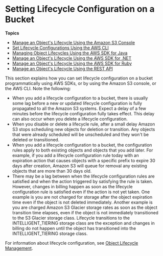 # Setting Lifecycle Configuration on a Bucket<a name="how-to-set-lifecycle-configuration-intro"></a>

**Topics**
+ [Manage an Object's Lifecycle Using the Amazon S3 Console](manage-lifecycle-using-console.md)
+ [Set Lifecycle Configurations Using the AWS CLI](set-lifecycle-cli.md)
+ [Managing Object Lifecycles Using the AWS SDK for Java](manage-lifecycle-using-java.md)
+ [Manage an Object's Lifecycle Using the AWS SDK for \.NET](manage-lifecycle-using-dot-net.md)
+ [Manage an Object's Lifecycle Using the AWS SDK for Ruby](manage-lifecycle-using-ruby.md)
+ [Manage an Object's Lifecycle Using the REST API](manage-lifecycle-using-rest.md)

This section explains how you can set lifecycle configuration on a bucket programmatically using AWS SDKs, or by using the Amazon S3 console, or the AWS CLI\. Note the following:
+ When you add a lifecycle configuration to a bucket, there is usually some lag before a new or updated lifecycle configuration is fully propagated to all the Amazon S3 systems\. Expect a delay of a few minutes before the lifecycle configuration fully takes effect\. This delay can also occur when you delete a lifecycle configuration\.
+ When you disable or delete a lifecycle rule, after a small delay Amazon S3 stops scheduling new objects for deletion or transition\. Any objects that were already scheduled will be unscheduled and they won't be deleted or transitioned\.
+ When you add a lifecycle configuration to a bucket, the configuration rules apply to both existing objects and objects that you add later\. For example, if you add a lifecycle configuration rule today with an expiration action that causes objects with a specific prefix to expire 30 days after creation, Amazon S3 will queue for removal any existing objects that are more than 30 days old\.
+ There may be a lag between when the lifecycle configuration rules are satisfied and when the action triggered by satisfying the rule is taken\. However, changes in billing happen as soon as the lifecycle configuration rule is satisfied even if the action is not yet taken\. One example is you are not charged for storage after the object expiration time even if the object is not deleted immediately\. Another example is you are charged Amazon S3 Glacier storage rates as soon as the object transition time elapses, even if the object is not immediately transitioned to the S3 Glacier storage class\. Lifecycle transitions to the INTELLIGENT\_TIERING storage class are the exception and changes in billing do not happen until the object has transitioned into the INTELLIGENT\_TIERING storage class\. 

For information about lifecycle configuration, see [Object Lifecycle Management](object-lifecycle-mgmt.md)\.